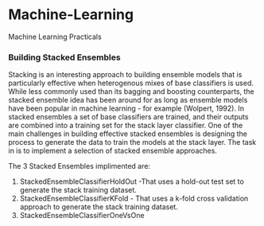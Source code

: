 # Machine-Learning
Machine Learning Practicals 

### Building Stacked Ensembles
Stacking is an interesting approach to building ensemble models that is
particularly effective when heterogenous mixes of base classifiers is used. While
less commonly used than its bagging and boosting counterparts, the stacked
ensemble idea has been around for as long as ensemble models have been
popular in machine learning - for example (Wolpert, 1992). In stacked
ensembles a set of base classifiers are trained, and their outputs are combined
into a training set for the stack layer classifier. One of the main challenges in
building effective stacked ensembles is designing the process to generate the
data to train the models at the stack layer.
The task in is to implement a selection of stacked ensemble approaches.

The 3 Stacked Ensembles implimented are:
1. StackedEnsembleClassifierHoldOut -That uses a hold-out test set to generate the stack training dataset.
2. StackedEnsembleClassifierKFold - That uses a k-fold cross validation approach to generate the stack training dataset.
3. StackedEnsembleClassifierOneVsOne 




